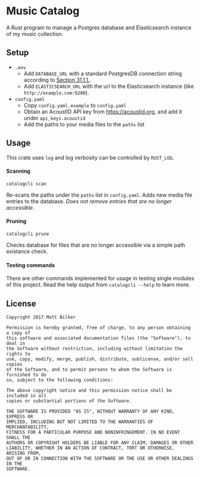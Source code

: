# Music Catalog

A Rust program to manage a Postgres database and Elasticsearch instance of my music collection.

## Setup

 - `.env`
   - Add `DATABASE_URL` with a standard PostgresDB connection string according to [Section 31.1.1.](https://www.postgresql.org/docs/9.3/static/libpq-connect.html#LIBPQ-CONNSTRING).
   - Add `ELASTICSEARCH_URL` with the url to the Elasticsearch instance (like `http://example.com:9200`).
 - `config.yaml`
   - Copy `config.yaml.example` to `config.yaml`
   - Obtain an AcoustID API key from https://acoustid.org, and add it under `api_keys.acoustid`
   - Add the paths to your media files to the `paths` list

## Usage

This crate uses `log` and log verbosity can be controlled by `RUST_LOG`.

#### Scanning

`catalogcli scan`

Re-scans the paths under the `paths` list in `config.yaml`. Adds new media file entries to the database. *Does not remove entries that are no longer accessible.*

#### Pruning

`catalogcli prune`

Checks database for files that are no longer accessible via a simple path existance check.

#### Testing commands

There are other commands implemented for usage in testing single modules of this project. Read the help output from `catalogcli --help` to learn more.

## License

```
Copyright 2017 Matt Bilker

Permission is hereby granted, free of charge, to any person obtaining a copy of 
this software and associated documentation files (the "Software"), to deal in 
the Software without restriction, including without limitation the rights to 
use, copy, modify, merge, publish, distribute, sublicense, and/or sell copies 
of the Software, and to permit persons to whom the Software is furnished to do 
so, subject to the following conditions:

The above copyright notice and this permission notice shall be included in all 
copies or substantial portions of the Software.

THE SOFTWARE IS PROVIDED "AS IS", WITHOUT WARRANTY OF ANY KIND, EXPRESS OR 
IMPLIED, INCLUDING BUT NOT LIMITED TO THE WARRANTIES OF MERCHANTABILITY, 
FITNESS FOR A PARTICULAR PURPOSE AND NONINFRINGEMENT. IN NO EVENT SHALL THE 
AUTHORS OR COPYRIGHT HOLDERS BE LIABLE FOR ANY CLAIM, DAMAGES OR OTHER 
LIABILITY, WHETHER IN AN ACTION OF CONTRACT, TORT OR OTHERWISE, ARISING FROM, 
OUT OF OR IN CONNECTION WITH THE SOFTWARE OR THE USE OR OTHER DEALINGS IN THE 
SOFTWARE.
```
